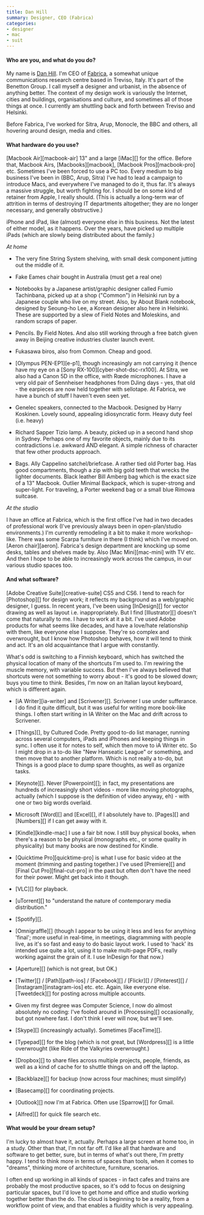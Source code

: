```yaml
---
title: Dan Hill
summary: Designer, CEO (Fabrica)
categories:
- designer
- mac
- suit
---
```


#### Who are you, and what do you do?

My name is [Dan Hill](http://www.cityofsound.com/ "Dan's website."). I'm CEO of [Fabrica](http://fabrica.it/ "The Fabrica website."), a somewhat unique communications research centre based in Treviso, Italy. It's part of the Benetton Group. I call myself a designer and urbanist, in the absence of anything better. The context of my design work is variously the Internet, cities and buildings, organisations and culture, and sometimes all of those things at once. I currently am shuttling back and forth between Treviso and Helsinki.

Before Fabrica, I've worked for Sitra, Arup, Monocle, the BBC and others, all hovering around design, media and cities.

#### What hardware do you use?

[Macbook Air][macbook-air] 13" and a large [iMac][] for the office. Before that, Macbook Airs, [Macbooks][macbook], [Macbook Pros][macbook-pro] etc. Sometimes I've been forced to use a PC too. Every medium to big business I've been in (BBC, Arup, Sitra) I've had to lead a campaign to introduce Macs, and everywhere I've managed to do it, thus far. It's always a massive struggle, but worth fighting for. I should be on some kind of retainer from Apple, I really should. (This is actually a long-term war of attrition in terms of destroying IT departments altogether; they are no longer necessary, and generally obstructive.)

iPhone and iPad, like (almost) everyone else in this business. Not the latest of either model, as it happens. Over the years, have picked up multiple iPads (which are slowly being distributed about the family.)

*At home*

- The very fine String System shelving, with small desk component jutting out the middle of it.

- Fake Eames chair bought in Australia (must get a real one)

- Notebooks by a Japanese artist/graphic designer called Fumio Tachinbana, picked up at a shop ("Common") in Helsinki run by a Japanese couple who live on my street. Also, by About Blank notebook, designed by Seoung-ho Lee, a Korean designer also here in Helsinki. These are supported by a slew of Field Notes and Moleskins, and random scraps of paper.

- Pencils. By Field Notes. And also still working through a free batch given away in Beijing creative industries cluster launch event.

- Fukasawa biros, also from Common. Cheap and good.

- [Olympus PEN-EP1][e-p1], though increasingly am not carrying it (hence have my eye on a [Sony RX-100][cyber-shot-dsc-rx100]. At Sitra, we also had a Canon 5D in the office, with Rœde microphones. I have a very old pair of Sennheiser headphones from DJing days - yes, that old - the earpieces are now held together with sellotape. At Fabrica, we have a bunch of stuff I haven't even seen yet.

- Genelec speakers, connected to the Macbook. Designed by Harry Koskinen. Lovely sound, appealing idiosyncratic form. Heavy duty feel (i.e. heavy)

- Richard Sapper Tizio lamp. A beauty, picked up in a second hand shop in Sydney. Perhaps one of my favorite objects, mainly due to its contradictions i.e. awkward AND elegant. A simple richness of character that few other products approach.

- Bags. Ally Cappelino satchel/briefcase. A rather tied old Porter bag. Has good compartments, though a zip with big gold teeth that wrecks the lighter documents. Black leather Bill Amberg bag which is the exact size of a 13" Macbook. Outlier Minimal Backpack, which is super-strong and super-light. For traveling, a Porter weekend bag or a small blue Rimowa suitcase.

*At the studio*

I have an office at Fabrica, which is the first office I've had in two decades of professional work (I've previously always been in open-plan/studio environments.) I'm currently remodeling it a bit to make it more workshop-like. There was some Scarpa furniture in there (I think) which I've moved on. [Aeron chair][aeron]. Fabrica's design department are knocking up some desks, tables and shelves made by. Also [Mac Mini][mac-mini] with TV etc. And then I hope to be able to increasingly work across the campus, in our various studio spaces too.

#### And what software?

[Adobe Creative Suite][creative-suite] CS5 and CS6. I tend to reach for [Photoshop][] for design work; it reflects my background as a web/graphic designer, I guess. In recent years, I've been using [InDesign][] for vector drawing as well as layout i.e. inappropriately. But I find [Illustrator][] doesn't come that naturally to me. I have to work at it a bit. I've used Adobe products for what seems like decades, and have a love/hate relationship with them, like everyone else I suppose. They're so complex and overwrought, but I know how Photoshop behaves, how it will tend to think and act. It's an old acquaintance that I argue with constantly.

What's odd is switching to a Finnish keyboard, which has switched the physical location of many of the shortcuts I'm used to. I'm rewiring the muscle memory, with variable success. But then I've always believed that shortcuts were not something to worry about - it's good to be slowed down; buys you time to think. Besides, I'm now on an Italian layout keyboard, which is different again.

- [iA Writer][ia-writer] and [Scrivener][]. Scrivener I use under sufferance. I do find it quite difficult, but it was useful for writing more book-like things. I often start writing in IA Writer on the Mac and drift across to Scrivener.

- [Things][], by Cultured Code. Pretty good to-do list manager, running across several computers, iPads and iPhones and keeping things in sync. I often use it for notes to self, which then move to iA Writer etc. So I might drop in a to-do like "New Hanseatic League" or something, and then move that to another platform. Which is not really a to-do, but Things is a good place to dump spare thoughts, as well as organize tasks.

- [Keynote][]. Never [Powerpoint][]; in fact, my presentations are hundreds of increasingly short videos - more like moving photographs, actually (which I suppose is the definition of video anyway, eh) - with one or two big words overlaid.

- Microsoft [Word][] and [Excel][], if I absolutely have to. [Pages][] and [Numbers][] if I can get away with it.

- [Kindle][kindle-mac] I use a fair bit now. I still buy physical books, when there's a reason to be physical (monographs etc., or some quality in physicality) but many books are now destined for Kindle.

- [Quicktime Pro][quicktime-pro] is what I use for basic video at the moment (trimming and pasting together.) I've used [Premiere][] and [Final Cut Pro][final-cut-pro] in the past but often don't have the need for their power. Might get back into it though.

- [VLC][] for playback.

- [uTorrent][] to "understand the nature of contemporary media distribution."

- [Spotify][].

- [Omnigraffle][] (though I appear to be using it less and less for anything 'final'; more useful in real-time, in meetings, diagramming with people live, as it's so fast and easy to do basic layout work. I used to 'hack' its intended use quite a lot, using it to make multi-page PDFs, really working against the grain of it. I use InDesign for that now.)

- [Aperture][] (which is not great, but OK.)

- [Twitter][] / [Path][path-ios] / [Facebook][] / [Flickr][] / [Pinterest][] / [Instagram][instagram-ios] etc. etc. Again, like everyone else. [Tweetdeck][] for posting across multiple accounts.

- Given my first degree was Computer Science, I now do almost absolutely no coding: I've fooled around in [Processing][] occasionally, but got nowhere fast. I don't think I ever will now, but we'll see.

- [Skype][] (increasingly actually). Sometimes [FaceTime][].

- [Typepad][] for the blog (which is not great, but [Wordpress][] is a little overwrought (like Ride of the Valkyries overwrought.)

- [Dropbox][] to share files across multiple projects, people, friends, as well as a kind of cache for to shuttle things on and off the laptop.

- [Backblaze][] for backup (now across four machines; must simplify)

- [Basecamp][] for coordinating projects.

- [Outlook][] now I'm at Fabrica. Often use [Sparrow][] for Gmail.

- [Alfred][] for quick file search etc.

#### What would be your dream setup?

I'm lucky to almost have it, actually. Perhaps a large screen at home too, in a study. Other than that, I'm not far off. I'd like all that hardware and software to get better, sure, but in terms of what's out there, I'm pretty happy. I tend to think more in terms of spaces than tools, when it comes to "dreams", thinking more of architecture, furniture, scenarios.

I often end up working in all kinds of spaces - in fact cafes and trains are probably the most productive spaces, so it's odd to focus on designing particular spaces, but I'd love to get home and office and studio working together better than the do. The cloud is beginning to be a reality, from a workflow point of view, and that enables a fluidity which is very appealing.